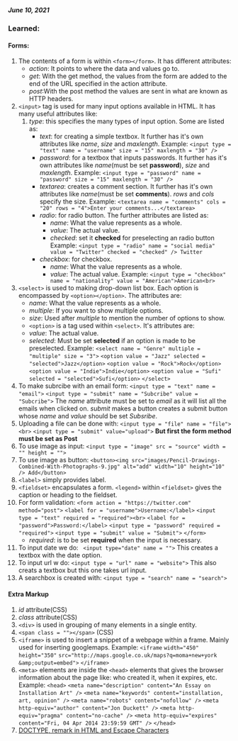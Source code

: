 ##### June 10, 2021

### Learned:

#### Forms:

1. The contents of a form is within `<form></form>`. It has different attributes:
    * _action_: It points to where the data and values go to.
    * _get_: With the get method, the values from the form are added to the end of the URL specified in the action attribute.
    * _post_:With the post method the values are sent in what are known as HTTP headers.
2. `<input>` tag is used for many input options available in HTML. It has many useful attributes like:
    1. _type_: this specifies the many types of input option. Some are listed as:
        * _text_: for creating a simple textbox. It further has it's own attributes like _name_, _size_ and _maxlength_.
        Example: `<input type = "text" name = "username" size = "15" maxlength = "30" />`
        * _password_: for a textbox that inputs passwords. It further has it's own attributes like _name_(must be set __password__), _size_ and _maxlength_.
        Example: `<input type = "password" name = "password" size = "15" maxlength = "30" />`
        * _textarea_: creates a comment section. It further has it's own attributes like _name_(must be set __comments__). _rows_ and _cols_ specify the size.
        Example:
        `<textarea name = "comments" cols = "20" rows = "4">Enter your comments...</textarea>`
        * _radio_: for radio button. The further attributes are listed as:
            * _name_: What the value represents as a whole.
            * _value_: The actual value.
            * _checked_: set it __checked__ for preselecting an radio button
        Example:
        `<input type = "radio" name = "social media" value = "Twitter" checked = "checked" /> Twitter `
        * _checkbox_: for checkbox.
            * _name_: What the value represents as a whole.
            * _value_: The actual value.
        Example:
        `<input type = "checkbox" name = "nationality" value = "American">American<br>`
3. `<select>` is used to making drop-down list box. Each option is encompassed by `<option></option>`. The attributes are:
    * _name_: What the value represents as a whole.
    * _multiple_: If you want to show multiple options.
    * _size_: Used after _multiple_ to mention the number of options to show.
    * `<option>` is a tag used within `<select>`. It's attributes are:
    * _value_: The actual value.
    * _selected_: Must be set __selected__ if an option is made to be preselected.
    Example:
    `<select name = "Genre" multiple = "multiple" size = "3">`
        `<option value = "Jazz" selected = "selected">Jazz</option>`
        `<option value = "Rock">Rock</option>`
        `<option value = "Indie">Indie</option>`
        `<option value = "Sufi" selected = "selected">Sufi</option>`
    `</select>`
4. To make subrcibe with an email form:
    `<input type = "text" name = "email">`
    `<input type = "submit" name = "Subcribe" value = "Subcribe">`
The _name_ attribute must be set to _email_ as it will list all the emails when clicked on.
_submit_ makes a button creates a submit button whose _name_ and _value_ should be set _Subsribe_. 
5. Uploading a file can be done with:
    `<input type = "file" name = "file"><br>`
    `<input type = "submit" value="upload">`
__But first the form method must be set as Post__
6. To use image as input:
    `<input type = "image" src = "source" width = "" height = "">`
7. To use image as button:
    `<button><img src="images/Pencil-Drawings-Combined-With-Photographs-9.jpg" alt="add" width="10" height="10" /> Add</button>`
8. `<label>` simply provides label. 
9. `<fieldset>` encapsulates a form. `<legend>` within `<fieldset>` gives the caption or heading to the fieldset.
10. For form validation:
    `<form action = "https://twitter.com" method="post">`
        `<label for = "username">Username:</label>`
        `<input type = "text" required = "required"><br>`
        `<label for = "password">Password:</label>`
        `<input type = "password" required = "required">`
        `<input type = "submit" value = "Submit">`
    `</form>`
    * _required_: is to be set __required__ when the input is necessary.
11. To input date we do:
    ` <input type="date" name = "">` This creates a textbox with the date option.
12. To input url w do:
    `<input type = "url" name = "website">` This also creats a textbox but this one takes url input.
13. A searchbox is created with:
    `<input type = "search" name = "search">`

#### Extra Markup

1. _id_ attribute(CSS)
2. _class_ attribute(CSS)
3. `<div>` is used in grouping of many elements in a single entity. 
4. `<span class = ""></span>` (CSS)
5. `<iframe>` is used to insert a snippet of a webpage within a frame. Mainly used for inserting googlemaps.
    Example:
    `<iframe`
        `width="450"`
        `height="350"`
        `src="http://maps.google.co.uk/maps?q=moma+new+york`
        `&amp;output=embed">`
        `</iframe>`
6. `<meta>` elements are inside the `<head>` elements that gives the browser information about the page like: who created it, when it expires, etc.
    Example:
    `<head>`
        `<meta name="description" content="An Essay on Installation Art" />`
	    `<meta name="keywords" content="installation, art, opinion" />`
	    `<meta name="robots" content="nofollow" />`
	    `<meta http-equiv="author" content="Jon Duckett" />`
        `<meta http-equiv="pragma" content="no-cache" />`
        `<meta http-equiv="expires" content="Fri, 04 Apr 2014 23:59:59 GMT" />`
    `</head>`
7. [DOCTYPE, remark in HTML and Escape Characters](https://github.com/bkzzshzz/html-css-practice/blob/main/html/extra_html_info.md)




